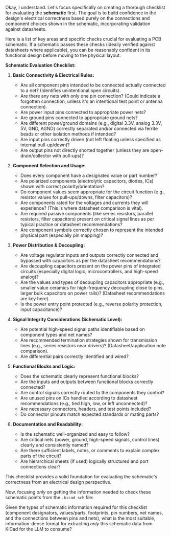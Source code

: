 Okay, I understand. Let's focus specifically on creating a thorough checklist for evaluating the **schematic** first. The goal is to build confidence in the design's electrical correctness based purely on the connections and component choices shown in the schematic, incorporating validation against datasheets.

Here is a list of key areas and specific checks crucial for evaluating a PCB schematic. If a schematic passes these checks (ideally verified against datasheets where applicable), you can be reasonably confident in its functional design before moving to the physical layout:

**Schematic Evaluation Checklist:**

1.  **Basic Connectivity & Electrical Rules:**
    * Are all component pins intended to be connected actually connected to a net? (Identifies unintentional open circuits).
    * Are there any nets with only one pin connection? (Could indicate a forgotten connection, unless it's an intentional test point or antenna connection).
    * Are power input pins connected to appropriate power nets?
    * Are ground pins connected to appropriate ground nets?
    * Are different power/ground domains (e.g., digital 3.3V, analog 3.3V, 5V, GND, AGND) correctly separated and/or connected via ferrite beads or other isolation methods if intended?
    * Are input pins correctly driven (not left floating unless specified as internal pull-up/down)?
    * Are output pins not directly shorted together (unless they are open-drain/collector with pull-ups)?

2.  **Component Selection and Usage:**
    * Does every component have a designated value or part number?
    * Are polarized components (electrolytic capacitors, diodes, ICs) shown with correct polarity/orientation?
    * Do component values seem appropriate for the circuit function (e.g., resistor values for pull-ups/downs, filter capacitors)?
    * Are components rated for the voltages and currents they will experience? (This is where datasheet comparison is vital).
    * Are required passive components (like series resistors, parallel resistors, filter capacitors) present on critical signal lines as per typical practice or datasheet recommendations?
    * Are component symbols correctly chosen to represent the intended physical part (especially pin mapping)?

3.  **Power Distribution & Decoupling:**
    * Are voltage regulator inputs and outputs correctly connected and bypassed with capacitors as per the datasheet recommendations?
    * Are decoupling capacitors present on the power pins of integrated circuits (especially digital logic, microcontrollers, and high-speed analog)?
    * Are the values and types of decoupling capacitors appropriate (e.g., smaller value ceramics for high-frequency decoupling close to pins, larger bulk capacitors on power rails)? (Datasheet recommendations are key here).
    * Is the power entry point protected (e.g., reverse polarity protection, input capacitance)?

4.  **Signal Integrity Considerations (Schematic Level):**
    * Are potential high-speed signal paths identifiable based on component types and net names?
    * Are recommended termination strategies shown for transmission lines (e.g., series resistors near drivers)? (Datasheet/application note comparison).
    * Are differential pairs correctly identified and wired?

5.  **Functional Blocks and Logic:**
    * Does the schematic clearly represent functional blocks?
    * Are the inputs and outputs between functional blocks correctly connected?
    * Are control signals correctly routed to the components they control?
    * Are unused pins on ICs handled according to datasheet recommendations (e.g., tied high, low, or left unconnected)?
    * Are necessary connectors, headers, and test points included?
    * Do connector pinouts match expected standards or mating parts?

6.  **Documentation and Readability:**
    * Is the schematic well-organized and easy to follow?
    * Are critical nets (power, ground, high-speed signals, control lines) clearly and consistently named?
    * Are there sufficient labels, notes, or comments to explain complex parts of the circuit?
    * Are hierarchical sheets (if used) logically structured and port connections clear?

This checklist provides a solid foundation for evaluating the schematic's correctness from an electrical design perspective.

Now, focusing *only* on getting the information needed to check these schematic points from the `.kicad_sch` file:

Given the types of schematic information required for this checklist (component designators, values/parts, footprints, pin numbers, net names, and the connections between pins and nets), what is the most suitable, information-dense format for extracting *only* this schematic data from KiCad for the LLM to consume?